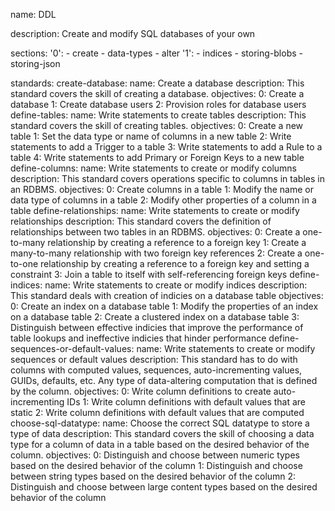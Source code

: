 name: DDL

description: Create and modify SQL databases of your own

sections:
'0': - create - data-types - alter
'1': - indices - storing-blobs - storing-json

standards:
create-database:
name: Create a database
description: This standard covers the skill of creating a database.
objectives:
0: Create a database
1: Create database users
2: Provision roles for database users
define-tables:
name: Write statements to create tables
description: This standard covers the skill of creating tables.
objectives:
0: Create a new table
1: Set the data type or name of columns in a new table
2: Write statements to add a Trigger to a table
3: Write statements to add a Rule to a table
4: Write statements to add Primary or Foreign Keys to a new table
define-columns:
name: Write statements to create or modify columns
description: This standard covers operations specific to columns in tables in an RDBMS.
objectives:
0: Create columns in a table
1: Modify the name or data type of columns in a table
2: Modify other properties of a column in a table
define-relationships:
name: Write statements to create or modify relationships
description: This standard covers the definition of relationships between two tables in an RDBMS.
objectives:
0: Create a one-to-many relationship by creating a reference to a foreign key
1: Create a many-to-many relationship with two foreign key references
2: Create a one-to-one relationship by creating a reference to a foreign key and setting a constraint
3: Join a table to itself with self-referencing foreign keys
define-indices:
name: Write statements to create or modify indices
description: This standard deals with creation of indicies on a database table
objectives:
0: Create an index on a database table
1: Modify the properties of an index on a database table
2: Create a clustered index on a database table
3: Distinguish between effective indicies that improve the performance of table lookups and ineffective indicies that hinder performance
define-sequences-or-default-values:
name: Write statements to create or modify sequences or default values
description: This standard has to do with columns with computed values, sequences, auto-incrementing values, GUIDs, defaults, etc. Any type of data-altering computation that is defined by the column.
objectives:
0: Write column definitions to create auto-incrementing IDs
1: Write column definitions with default values that are static
2: Write column definitions with default values that are computed
choose-sql-datatype:
name: Choose the correct SQL datatype to store a type of data
description: This standard covers the skill of choosing a data type for a column of data in a table based on the desired behavior of the column.
objectives:
0: Distinguish and choose between numeric types based on the desired behavior of the column
1: Distinguish and choose between string types based on the desired behavior of the column
2: Distinguish and choose between large content types based on the desired behavior of the column
